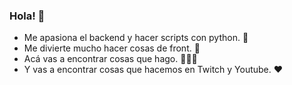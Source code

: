 ### Hola! 👋

- Me apasiona el backend y hacer scripts con python. 🐍
- Me divierte mucho hacer cosas de front. 🎨
- Acá vas a encontrar cosas que hago. 👩🏻‍💻
- Y vas a encontrar cosas que hacemos en Twitch y Youtube. ❤️
